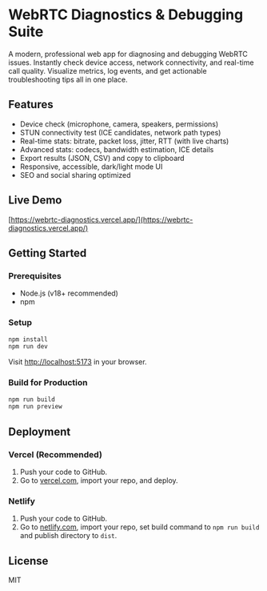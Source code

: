  # WebRTC Diagnostics & Debugging Suite  

A modern, professional web app for diagnosing and debugging WebRTC issues. Instantly check device access, network connectivity, and real-time call quality. Visualize metrics, log events, and get actionable troubleshooting tips all in one place. 

## Features   
- Device check (microphone, camera, speakers, permissions)   
- STUN connectivity test (ICE candidates, network path types)   
- Real-time stats: bitrate, packet loss, jitter, RTT (with live charts)       
- Advanced stats: codecs, bandwidth estimation, ICE details       
- Export results (JSON, CSV) and copy to clipboard               
- Responsive, accessible, dark/light mode UI          
- SEO and social sharing optimized          
               
## Live Demo        
[https://webrtc-diagnostics.vercel.app/](https://webrtc-diagnostics.vercel.app/)        
             
## Getting Started                  
                     
### Prerequisites               
- Node.js (v18+ recommended)              
- npm               
        
### Setup           
```bash       
npm install       
npm run dev     
```
Visit [http://localhost:5173](http://localhost:5173) in your browser.

### Build for Production
```bash
npm run build
npm run preview
```

## Deployment
### Vercel (Recommended)
1. Push your code to GitHub.
2. Go to [vercel.com](https://vercel.com/), import your repo, and deploy.

### Netlify
1. Push your code to GitHub.
2. Go to [netlify.com](https://netlify.com/), import your repo, set build command to `npm run build` and publish directory to `dist`.

## License
MIT
